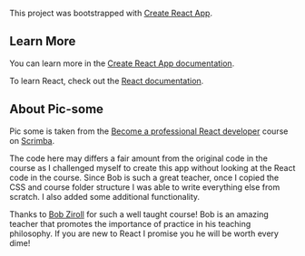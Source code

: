 This project was bootstrapped with [Create React App](https://github.com/facebook/create-react-app).

## Learn More

You can learn more in the [Create React App documentation](https://facebook.github.io/create-react-app/docs/getting-started).

To learn React, check out the [React documentation](https://reactjs.org/).



## About Pic-some

Pic some is taken from the [Become a professional React developer](https://scrimba.com/g/greact) course on [Scrimba](https://scrimba.com/).

The code here may differs a fair amount from the original code in the course as I challenged myself to create this app without looking at the React code in the course. Since Bob is such a great teacher, once I copied the CSS and course folder structure I was able to write everything else from scratch. I also added some additional functionality.

Thanks to [Bob Ziroll](https://twitter.com/bobziroll?lang=en) for such a well taught course! Bob is an amazing teacher that promotes the importance of practice in his teaching philosophy. If you are new to React I promise you he will be worth every dime!
